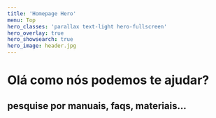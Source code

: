 ```yaml
---
title: 'Homepage Hero'
menu: Top
hero_classes: 'parallax text-light hero-fullscreen'
hero_overlay: true
hero_showsearch: true
hero_image: header.jpg
---
```


# Olá como nós podemos te ajudar?
## pesquise por manuais, faqs, materiais...





